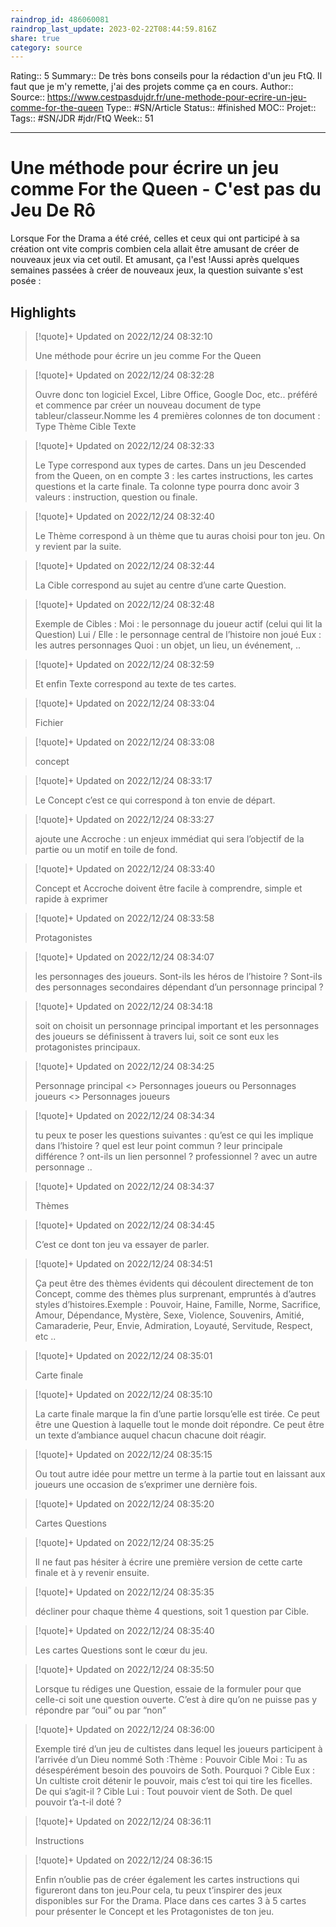 ```yaml
---
raindrop_id: 486060081
raindrop_last_update: 2023-02-22T08:44:59.816Z
share: true
category: source
---
```


Rating:: 5
Summary:: De très bons conseils pour la rédaction d'un jeu FtQ. Il faut que je m'y remette, j'ai des projets comme ça en cours.
Author::
Source:: https://www.cestpasdujdr.fr/une-methode-pour-ecrire-un-jeu-comme-for-the-queen
Type:: #SN/Article 
Status:: #finished 
MOC::
Projet:: 
Tags:: #SN/JDR #jdr/FtQ
Week:: 51

***
# Une méthode pour écrire un jeu comme For the Queen - C'est pas du Jeu De Rô

Lorsque For the Drama a été créé, celles et ceux qui ont participé à sa création ont vite compris combien cela allait être amusant de créer de nouveaux jeux via cet outil. Et amusant, ça l'est !Aussi après quelques semaines passées à créer de nouveaux jeux, la question suivante s'est posée :

## Highlights


> [!quote]+ Updated on 2022/12/24 08:32:10
>
> Une méthode pour écrire un jeu comme For the Queen

> [!quote]+ Updated on 2022/12/24 08:32:28
>
> Ouvre donc ton logiciel Excel, Libre Office, Google Doc, etc.. préféré et commence par créer un nouveau document de type tableur/classeur.Nomme les 4 premières colonnes de ton document : Type Thème Cible Texte

> [!quote]+ Updated on 2022/12/24 08:32:33
>
> Le Type correspond aux types de cartes. Dans un jeu Descended from the Queen, on en compte 3 : les cartes instructions, les cartes questions et la carte finale. Ta colonne type pourra donc avoir 3 valeurs : instruction, question ou finale.

> [!quote]+ Updated on 2022/12/24 08:32:40
>
> Le Thème correspond à un thème que tu auras choisi pour ton jeu. On y revient par la suite.

> [!quote]+ Updated on 2022/12/24 08:32:44
>
> La Cible correspond au sujet au centre d’une carte Question.

> [!quote]+ Updated on 2022/12/24 08:32:48
>
> Exemple de Cibles : Moi : le personnage du joueur actif (celui qui lit la Question) Lui / Elle : le personnage central de l’histoire non joué Eux : les autres personnages Quoi : un objet, un lieu, un événement, ..

> [!quote]+ Updated on 2022/12/24 08:32:59
>
> Et enfin Texte correspond au texte de tes cartes.

> [!quote]+ Updated on 2022/12/24 08:33:04
>
> Fichier

> [!quote]+ Updated on 2022/12/24 08:33:08
>
> concept

> [!quote]+ Updated on 2022/12/24 08:33:17
>
> Le Concept c’est ce qui correspond à ton envie de départ.

> [!quote]+ Updated on 2022/12/24 08:33:27
>
> ajoute une Accroche : un enjeux immédiat qui sera l’objectif de la partie ou un motif en toile de fond.

> [!quote]+ Updated on 2022/12/24 08:33:40
>
> Concept et Accroche doivent être facile à comprendre, simple et rapide à exprimer

> [!quote]+ Updated on 2022/12/24 08:33:58
>
> Protagonistes

> [!quote]+ Updated on 2022/12/24 08:34:07
>
> les personnages des joueurs. Sont-ils les héros de l’histoire ? Sont-ils des personnages secondaires dépendant d’un personnage principal ?

> [!quote]+ Updated on 2022/12/24 08:34:18
>
> soit on choisit un personnage principal important et les personnages des joueurs se définissent à travers lui, soit ce sont eux les protagonistes principaux.

> [!quote]+ Updated on 2022/12/24 08:34:25
>
> Personnage principal <> Personnages joueurs ou Personnages joueurs <> Personnages joueurs

> [!quote]+ Updated on 2022/12/24 08:34:34
>
> tu peux te poser les questions suivantes : qu’est ce qui les implique dans l’histoire ? quel est leur point commun ? leur principale différence ? ont-ils un lien personnel ? professionnel ? avec un autre personnage ..

> [!quote]+ Updated on 2022/12/24 08:34:37
>
> Thèmes

> [!quote]+ Updated on 2022/12/24 08:34:45
>
> C’est ce dont ton jeu va essayer de parler.

> [!quote]+ Updated on 2022/12/24 08:34:51
>
> Ça peut être des thèmes évidents qui découlent directement de ton Concept, comme des thèmes plus surprenant, empruntés à d’autres styles d’histoires.Exemple : Pouvoir, Haine, Famille, Norme, Sacrifice, Amour, Dépendance, Mystère, Sexe, Violence, Souvenirs, Amitié, Camaraderie, Peur, Envie, Admiration, Loyauté, Servitude, Respect, etc ..

> [!quote]+ Updated on 2022/12/24 08:35:01
>
> Carte finale

> [!quote]+ Updated on 2022/12/24 08:35:10
>
> La carte finale marque la fin d’une partie lorsqu’elle est tirée. Ce peut être une Question à laquelle tout le monde doit répondre. Ce peut être un texte d’ambiance auquel chacun chacune doit réagir.

> [!quote]+ Updated on 2022/12/24 08:35:15
>
> Ou tout autre idée pour mettre un terme à la partie tout en laissant aux joueurs une occasion de s’exprimer une dernière fois.

> [!quote]+ Updated on 2022/12/24 08:35:20
>
> Cartes Questions

> [!quote]+ Updated on 2022/12/24 08:35:25
>
> Il ne faut pas hésiter à écrire une première version de cette carte finale et à y revenir ensuite.

> [!quote]+ Updated on 2022/12/24 08:35:35
>
> décliner pour chaque thème 4 questions, soit 1 question par Cible.

> [!quote]+ Updated on 2022/12/24 08:35:40
>
> Les cartes Questions sont le cœur du jeu.

> [!quote]+ Updated on 2022/12/24 08:35:50
>
> Lorsque tu rédiges une Question, essaie de la formuler pour que celle-ci soit une question ouverte. C’est à dire qu’on ne puisse pas y répondre par “oui” ou par “non”

> [!quote]+ Updated on 2022/12/24 08:36:00
>
> Exemple tiré d’un jeu de cultistes dans lequel les joueurs participent à l’arrivée d’un Dieu nommé Soth :Thème : Pouvoir Cible Moi : Tu as désespérément besoin des pouvoirs de Soth. Pourquoi ? Cible Eux : Un cultiste croit détenir le pouvoir, mais c’est toi qui tire les ficelles. De qui s’agit-il ? Cible Lui : Tout pouvoir vient de Soth. De quel pouvoir t’a-t-il doté ?

> [!quote]+ Updated on 2022/12/24 08:36:11
>
> Instructions

> [!quote]+ Updated on 2022/12/24 08:36:15
>
> Enfin n’oublie pas de créer également les cartes instructions qui figureront dans ton jeu.Pour cela, tu peux t’inspirer des jeux disponibles sur For the Drama. Place dans ces cartes 3 à 5 cartes pour présenter le Concept et les Protagonistes de ton jeu.
